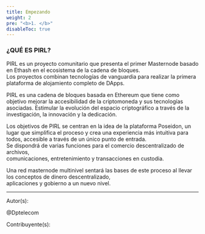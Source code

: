 ```yaml
---
title: Empezando
weight: 2
pre: "<b>1. </b>"
disableToc: true
---
```

### ¿QUÉ ES PIRL?  

PIRL es un proyecto comunitario que presenta el primer Masternode basado en Ethash en el ecosistema de la cadena de bloques.  
Los proyectos combinan tecnologías de vanguardia para realizar la primera plataforma de alojamiento completo de DApps.  

PIRL es una cadena de bloques basada en Ethereum que tiene como objetivo mejorar la accesibilidad de la criptomoneda y sus tecnologías asociadas. Estimular la evolución del espacio criptográfico a través de la investigación, la innovación y la dedicación.  

Los objetivos de PIRL se centran en la idea de la plataforma Poseidon, un lugar que simplifica el proceso y crea una experiencia más intuitiva para todos, accesible a través de un único punto de entrada.  
Se dispondrá de varias funciones para el comercio descentralizado de archivos,  
comunicaciones, entretenimiento y transacciones en custodia.

Una red masternode multinivel sentará las bases de este proceso al llevar los conceptos de dinero descentralizado,  
aplicaciones y gobierno a un nuevo nivel.  







---
Autor(s):

@Dptelecom

Contribuyente(s):

